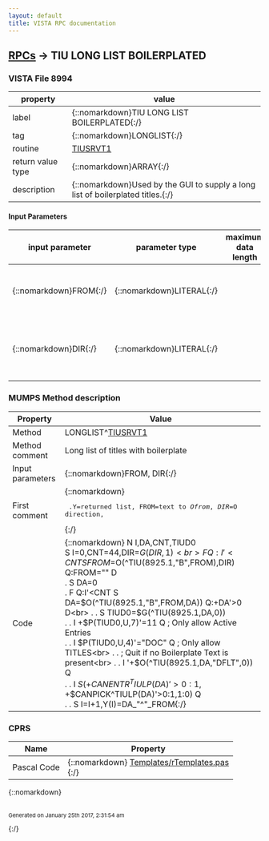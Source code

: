 ```yaml
---
layout: default
title: VISTA RPC documentation
---
```




## [RPCs](TableOfContent.md) &#8594; TIU LONG LIST BOILERPLATED 



### VISTA File 8994 


 property | value 
--- | --- 
 label | {::nomarkdown}TIU LONG LIST BOILERPLATED{:/}
 tag | {::nomarkdown}LONGLIST{:/}
 routine | [TIUSRVT1](http://code.osehra.org/dox/Routine_TIUSRVT1_source.html)
 return value type | {::nomarkdown}ARRAY{:/}
 description | {::nomarkdown}Used by the GUI to supply a long list of boilerplated titles.{:/}

#### Input Parameters

| input parameter | parameter type | maximum data length | required | description | 
| --- | --- | --- | --- | --- | 
| {::nomarkdown}FROM{:/} | {::nomarkdown}LITERAL{:/} |  |  | {::nomarkdown}This is the reference title from which the longlist is scrolling.{:/} | 
| {::nomarkdown}DIR{:/} | {::nomarkdown}LITERAL{:/} |  |  | {::nomarkdown}This is the direction in which the longlist is scrolling from thereference title.{:/} | 


### MUMPS Method description

 Property | Value 
 --- | --- 
 Method | LONGLIST^[TIUSRVT1](http://code.osehra.org/dox/Routine_TIUSRVT1_source.html)
 Method comment | Long list of titles with boilerplate
 Input parameters | {::nomarkdown}FROM, DIR{:/}
 First comment | {::nomarkdown}<pre> .Y=returned list, FROM=text to $O from, DIR=$O direction,</pre>{:/}
 Code | {::nomarkdown}  N I,DA,CNT,TIUD0<br> S I=0,CNT=44,DIR=$G(DIR,1)<br> F  Q:I'<CNT  S FROM=$O(^TIU(8925.1,"B",FROM),DIR) Q:FROM=""  D<br> . S DA=0<br> . F  Q:I'<CNT  S DA=$O(^TIU(8925.1,"B",FROM,DA)) Q:+DA'>0  D<br> . . S TIUD0=$G(^TIU(8925.1,DA,0))<br> . . I +$P(TIUD0,U,7)'=11 Q  ; Only allow Active Entries<br> . . I $P(TIUD0,U,4)'="DOC" Q  ; Only allow TITLES<br> . . ; Quit if no Boilerplate Text is present<br> . . I '+$O(^TIU(8925.1,DA,"DFLT",0)) Q<br> . . I $S(+$$CANENTR^TIULP(DA)'>0:1,+$$CANPICK^TIULP(DA)'>0:1,1:0) Q<br> . . S I=I+1,Y(I)=DA_"^"_FROM{:/}


### CPRS

 Name | Property 
 --- | --- 
 Pascal Code | {::nomarkdown} <a href="https://github.com/OSEHRA/VistA/blob/master/Packages/Order%20Entry%20Results%20Reporting/CPRS/CPRS-Chart/Templates/rTemplates.pas">Templates/rTemplates.pas</a><br/>{:/}

{::nomarkdown} <br/><br/><p style="font-size: 11px">Generated on January 25th 2017, 2:31:54 am</p>{:/}